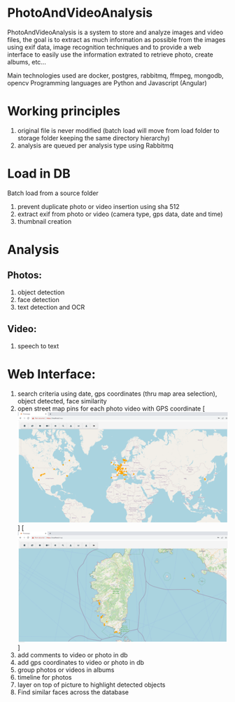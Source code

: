 # PhotoAndVideoAnalysis
PhotoAndVideoAnalysis is a system to store and analyze images and video files, the goal is to extract as much information as possible from the images using exif data, image recognition techniques and to provide a web interface to easily use the information extrated to retrieve photo, create albums, etc...

Main technologies used are docker, postgres, rabbitmq, ffmpeg, mongodb, opencv
Programming languages are Python and Javascript (Angular)

# Working principles
1. original file is never modified (batch load will move from load folder to storage folder keeping the same directory hierarchy)
2. analysis are queued per analysis type using Rabbitmq

# Load in DB
Batch load from a source folder
1. prevent duplicate photo or video insertion using sha 512
2. extract exif from photo or video (camera type, gps data, date and time)
3. thumbnail creation

# Analysis
## Photos:
1. object detection
2. face detection
3. text detection and OCR

## Video:
1. speech to text

# Web Interface:
1. search criteria using date, gps coordinates (thru map area selection), object detected, face similarity
2. open street map pins for each photo video with GPS coordinate
[![screenshot of map](docs/screenshots/map_world.png)]
[![screenshot of map](docs/screenshots/map_corsica.png)]
4. add comments to video or photo in db
5. add gps coordinates to video or photo in db
6. group photos or videos in albums
7. timeline for photos
8. layer on top of picture to highlight detected objects
9. Find similar faces across the database
